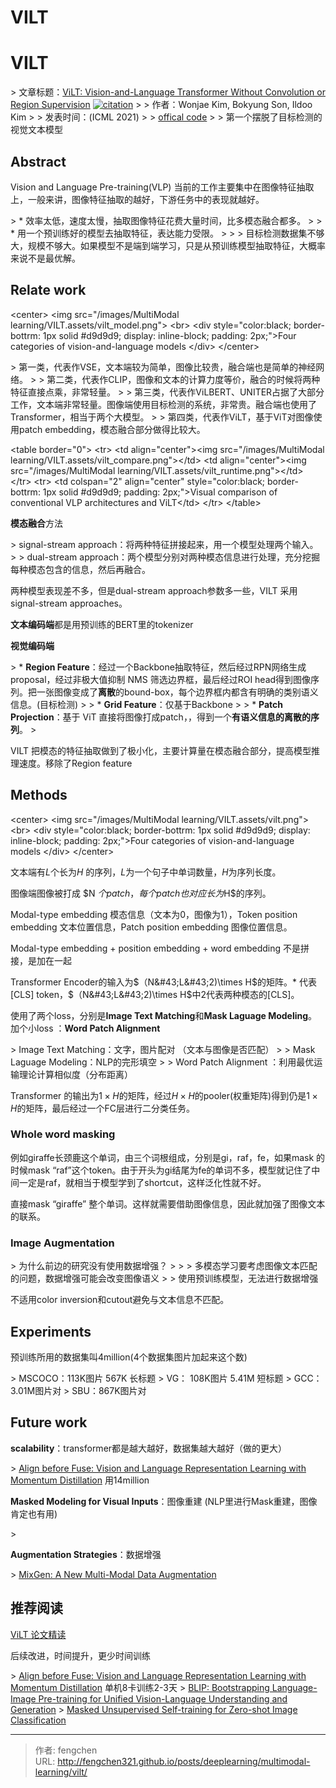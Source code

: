 # VILT

# VILT

&gt; 文章标题：[ViLT: Vision-and-Language Transformer Without Convolution or Region Supervision](https://arxiv.org/abs/2102.03334) [![citation](https://img.shields.io/badge/dynamic/json?label=citation&amp;query=citationCount&amp;url=https%3A%2F%2Fapi.semanticscholar.org%2Fgraph%2Fv1%2Fpaper%2F0839722fb5369c0abaff8515bfc08299efc790a1%3Ffields%3DcitationCount)](https://www.semanticscholar.org/paper/ViLT%3A-Vision-and-Language-Transformer-Without-or-Kim-Son/0839722fb5369c0abaff8515bfc08299efc790a1)
&gt;
&gt; 作者：Wonjae Kim, Bokyung Son, Ildoo Kim
&gt;
&gt; 发表时间：(ICML 2021)
&gt;
&gt; [offical code](https://github.com/dandelin/vilt) 
&gt;
&gt; 第一个摆脱了目标检测的视觉文本模型

## Abstract

Vision and Language Pre-training(VLP) 当前的工作主要集中在图像特征抽取上，一般来讲，图像特征抽取的越好，下游任务中的表现就越好。

&gt; * 效率太低，速度太慢，抽取图像特征花费大量时间，比多模态融合都多。
&gt;
&gt; * 用一个预训练好的模型去抽取特征，表达能力受限。
&gt;
&gt;   &gt; 目标检测数据集不够大，规模不够大。如果模型不是端到端学习，只是从预训练模型抽取特征，大概率来说不是最优解。

## Relate work

&lt;center&gt;
    &lt;img src=&#34;/images/MultiModal learning/VILT.assets/vilt_model.png&#34;&gt;
    &lt;br&gt;
    &lt;div style=&#34;color:black; border-bottrm: 1px solid #d9d9d9;
              display: inline-block;
              padding: 2px;&#34;&gt;Four categories of vision-and-language models
    &lt;/div&gt;
&lt;/center&gt;

&gt; 第一类，代表作VSE，文本端较为简单，图像比较贵，融合端也是简单的神经网络。
&gt;
&gt; 第二类，代表作CLIP，图像和文本的计算力度等价，融合的时候将两种特征直接点乘，非常轻量。
&gt;
&gt; 第三类，代表作ViLBERT、UNITER占据了大部分工作，文本端非常轻量。图像端使用目标检测的系统，非常贵。融合端也使用了Transformer，相当于两个大模型。
&gt;
&gt; 第四类，代表作ViLT，基于ViT对图像使用patch embedding，模态融合部分做得比较大。

&lt;table border=&#34;0&#34;&gt;
    &lt;tr&gt;
        &lt;td align=&#34;center&#34;&gt;&lt;img src=&#34;/images/MultiModal learning/VILT.assets/vilt_compare.png&#34;&gt;&lt;/td&gt;
        &lt;td align=&#34;center&#34;&gt;&lt;img src=&#34;/images/MultiModal learning/VILT.assets/vilt_runtime.png&#34;&gt;&lt;/td&gt;
    &lt;/tr&gt;
    &lt;tr&gt;
        &lt;td colspan=&#34;2&#34; align=&#34;center&#34; style=&#34;color:black; border-bottrm: 1px solid #d9d9d9;
              padding: 2px;&#34;&gt;Visual comparison of conventional VLP architectures and  ViLT&lt;/td&gt;
    &lt;/tr&gt;
&lt;/table&gt;

**模态融合**方法

&gt; signal-stream approach：将两种特征拼接起来，用一个模型处理两个输入。
&gt;
&gt; dual-stream approach：两个模型分别对两种模态信息进行处理，充分挖掘每种模态包含的信息，然后再融合。

两种模型表现差不多，但是dual-stream approach参数多一些，VILT 采用signal-stream approaches。

**文本编码端**都是用预训练的BERT里的tokenizer

**视觉编码端**

&gt; * **Region Feature**：经过一个Backbone抽取特征，然后经过RPN网络生成proposal，经过非极大值抑制 NMS 筛选边界框，最后经过ROI head得到图像序列。把一张图像变成了**离散**的bound-box，每个边界框内都含有明确的类别语义信息。(目标检测)
&gt;
&gt; * **Grid Feature**：仅基于Backbone
&gt;
&gt; * **Patch Projection**：基于 ViT 直接将图像打成patch，，得到一个**有语义信息的离散的序列**。
&gt;

VILT 把模态的特征抽取做到了极小化，主要计算量在模态融合部分，提高模型推理速度。移除了Region feature 

## Methods

&lt;center&gt;
    &lt;img src=&#34;/images/MultiModal learning/VILT.assets/vilt.png&#34;&gt;
    &lt;br&gt;
    &lt;div style=&#34;color:black; border-bottrm: 1px solid #d9d9d9;
              display: inline-block;
              padding: 2px;&#34;&gt;Four categories of vision-and-language models
    &lt;/div&gt;
&lt;/center&gt;


文本端有$L$个长为$H$ 的序列，$L$为一个句子中单词数量，$H$为序列长度。

图像端图像被打成 $N $个patch，每个patch也对应长为$H$的序列。

Modal-type embedding 模态信息（文本为0，图像为1），Token position embedding 文本位置信息，Patch position embedding 图像位置信息。

Modal-type embedding &#43;  position embedding &#43; word embedding 不是拼接，是加在一起

Transformer Encoder的输入为$（N&#43;L&#43;2)\times H$的矩阵。* 代表 [CLS] token，$（N&#43;L&#43;2)\times H$中2代表两种模态的[CLS]。

使用了两个loss，分别是**Image Text Matching**和**Mask Laguage Modeling**。加个小loss ：**Word Patch Alignment** 

&gt; Image Text Matching：文字，图片配对 （文本与图像是否匹配）
&gt;
&gt; Mask Laguage Modeling：NLP的完形填空
&gt;
&gt; Word Patch Alignment ：利用最优运输理论计算相似度（分布距离）

Transformer 的输出为$1\times H$的矩阵，经过$H\times H$的pooler(权重矩阵)得到仍是$1\times H$的矩阵，最后经过一个FC层进行二分类任务。

### Whole word masking

例如giraffe长颈鹿这个单词，由三个词根组成，分别是gi，raf，fe，如果mask 的时候mask “raf”这个token。由于开头为gi结尾为fe的单词不多，模型就记住了中间一定是raf，就相当于模型学到了shortcut，这样泛化性就不好。

直接mask “giraffe” 整个单词。这样就需要借助图像信息，因此就加强了图像文本的联系。

### Image Augmentation

&gt; 为什么前边的研究没有使用数据增强？
&gt;
&gt; &gt; 多模态学习要考虑图像文本匹配的问题，数据增强可能会改变图像语义
&gt; &gt; 使用预训练模型，无法进行数据增强

不适用color inversion和cutout避免与文本信息不匹配。

## Experiments

预训练所用的数据集叫4million(4个数据集图片加起来这个数)

&gt; MSCOCO：113K图片 567K 长标题
&gt; VG： 108K图片 5.41M 短标题
&gt; GCC：3.01M图片对
&gt; SBU：867K图片对

## Future work

**scalability**：transformer都是越大越好，数据集越大越好（做的更大）

&gt; [Align before Fuse: Vision and Language Representation Learning with Momentum Distillation](https://arxiv.org/abs/2107.07651) 用14million

**Masked Modeling for Visual Inputs**：图像重建 (NLP里进行Mask重建，图像肯定也有用)

&gt; 

**Augmentation Strategies**：数据增强

&gt; [MixGen: A New Multi-Modal Data Augmentation](https://arxiv.org/abs/2206.08358)

## 推荐阅读

[ViLT 论文精读](https://www.bilibili.com/video/BV14r4y1j74y/?spm_id_from=333.788&amp;vd_source=d28e92983881d85b633a5acf8e46efaa)

后续改进，时间提升，更少时间训练

&gt; [Align before Fuse: Vision and Language Representation Learning with Momentum Distillation](https://arxiv.org/abs/2107.07651) 单机8卡训练2-3天
&gt; [BLIP: Bootstrapping Language-Image Pre-training for Unified Vision-Language Understanding and Generation](https://arxiv.org/abs/2201.12086)
&gt; [Masked Unsupervised Self-training for Zero-shot Image Classification](https://arxiv.org/abs/2206.02967)

---

> 作者: fengchen  
> URL: http://fengchen321.github.io/posts/deeplearning/multimodal-learning/vilt/  

